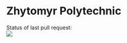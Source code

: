 # Zhytomyr Polytechnic

Status of last pull request:<br>
<img src="https://github.com/unsinedZ/zhytomyr-polytechnic/workflows/CI/badge.svg"><br>
